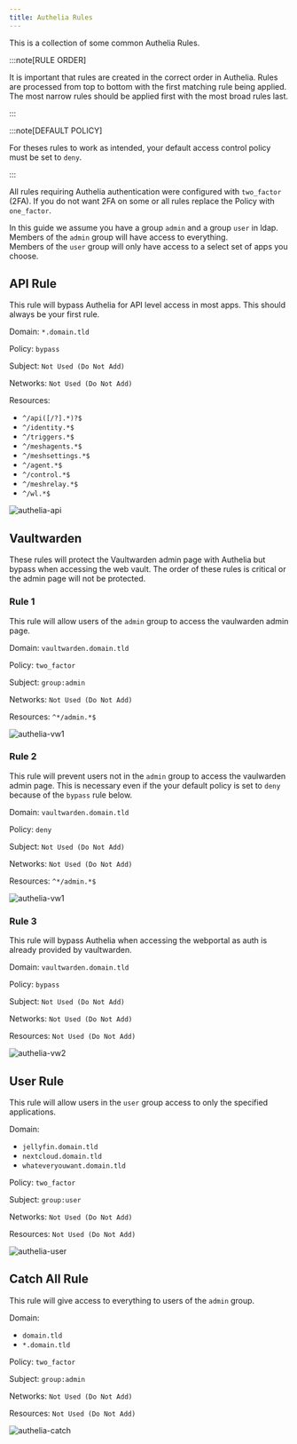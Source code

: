 ```yaml
---
title: Authelia Rules
---
```


This is a collection of some common Authelia Rules.

:::note[RULE ORDER]

It is important that rules are created in the correct order in Authelia. Rules are processed from top to bottom with the first matching rule being applied. The most narrow rules should be applied first with the most broad rules last.

:::

:::note[DEFAULT POLICY]

For theses rules to work as intended, your default access control policy must be set to `deny`.

:::

All rules requiring Authelia authentication were configured with `two_factor` (2FA). If you do not want 2FA on some or all rules replace the Policy with `one_factor`.

In this guide we assume you have a group `admin` and a group `user` in ldap.  
Members of the `admin` group will have access to everything.  
Members of the `user` group will only have access to a select set of apps you choose.

## API Rule

This rule will bypass Authelia for API level access in most apps. This should always be your first rule.

Domain: `*.domain.tld`

Policy: `bypass`

Subject: `Not Used (Do Not Add)`

Networks: `Not Used (Do Not Add)`

Resources:

- `^/api([/?].*)?$`
- `^/identity.*$`
- `^/triggers.*$`
- `^/meshagents.*$`
- `^/meshsettings.*$`
- `^/agent.*$`
- `^/control.*$`
- `^/meshrelay.*$`
- `^/wl.*$`

![authelia-api](./img/authelia-api.png)

## Vaultwarden

These rules will protect the Vaultwarden admin page with Authelia but bypass when accessing the web vault. The order of these rules is critical or the admin page will not be protected.

### Rule 1

This rule will allow users of the `admin` group to access the vaulwarden admin page.

Domain: `vaultwarden.domain.tld`

Policy: `two_factor`

Subject: `group:admin`

Networks: `Not Used (Do Not Add)`

Resources: `^*/admin.*$`

![authelia-vw1](./img/authelia-vw1.png)

### Rule 2

This rule will prevent users not in the `admin` group to access the vaulwarden admin page.
This is necessary even if the your default policy is set to `deny` because of the `bypass` rule below.

Domain: `vaultwarden.domain.tld`

Policy: `deny`

Subject: `Not Used (Do Not Add)`

Networks: `Not Used (Do Not Add)`

Resources: `^*/admin.*$`

![authelia-vw1](./img/authelia-vw2.png)

### Rule 3

This rule will bypass Authelia when accessing the webportal as auth is already provided by vaultwarden.

Domain: `vaultwarden.domain.tld`

Policy: `bypass`

Subject: `Not Used (Do Not Add)`

Networks: `Not Used (Do Not Add)`

Resources: `Not Used (Do Not Add)`

![authelia-vw2](./img/authelia-vw3.png)

## User Rule

This rule will allow users in the `user` group access to only the specified applications.

Domain:

- `jellyfin.domain.tld`
- `nextcloud.domain.tld`
- `whateveryouwant.domain.tld`

Policy: `two_factor`

Subject: `group:user`

Networks: `Not Used (Do Not Add)`

Resources: `Not Used (Do Not Add)`

![authelia-user](./img/authelia-user.png)

## Catch All Rule

This rule will give access to everything to users of the `admin` group.

Domain:

- `domain.tld`
- `*.domain.tld`

Policy: `two_factor`

Subject: `group:admin`

Networks: `Not Used (Do Not Add)`

Resources: `Not Used (Do Not Add)`

![authelia-catch](./img/authelia-catch.png)
